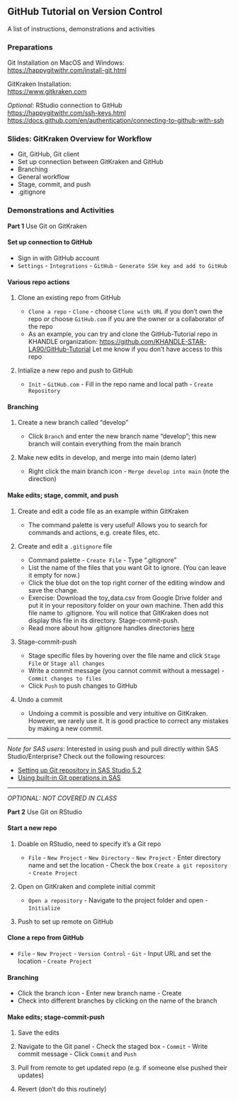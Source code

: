 ## GitHub Tutorial on Version Control
A list of instructions, demonstrations and activities 

### Preparations 
Git Installation on MacOS and Windows:  
https://happygitwithr.com/install-git.html 

GitKraken Installation:  
https://www.gitkraken.com

*Optional*: RStudio connection to GitHub  
https://happygitwithr.com/ssh-keys.html   
https://docs.github.com/en/authentication/connecting-to-github-with-ssh

### Slides: GitKraken Overview for Workflow
- Git, GitHub, Git client
- Set up connection between GitKraken and GitHub
- Branching 
- General workflow
- Stage, commit, and push 
- .gitignore 

### Demonstrations and Activities

**Part 1** Use Git on GitKraken

#### Set up connection to GitHub
- Sign in with GitHub account
- `Settings` - `Integrations` - `GitHub` - `Generate SSH key and add to GitHub`

#### Various repo actions
1. Clone an existing repo from GitHub 
    - `Clone a repo` - `Clone` -  choose `Clone with URL` if you don’t own the repo *or* choose `GitHub.com` if you are the owner or a collaborator of the repo 
    - As an example, you can try and clone the GitHub-Tutorial repo in KHANDLE organization: https://github.com/KHANDLE-STAR-LA90/GitHub-Tutorial
Let me know if you don’t have access to this repo
    
2. Intialize a new repo and push to GitHub
    - `Init` - `GitHub.com` - Fill in the repo name and local path - `Create Repository` 

#### Branching
1. Create a new branch called “develop”
    - Click `Branch` and enter the new branch name “develop”; this new branch will contain everything from the main branch

2. Make new edits in develop, and merge into main (demo later)
    - Right click the main branch icon - `Merge develop into main` (note the direction)

#### Make edits; stage, commit, and push
1. Create and edit a code file as an example within GitKraken
    - The command palette is very useful! Allows you to search for commands and actions, e.g. create files, etc. 

2. Create and edit a `.gitignore` file
    - Command palette - `Create File` - Type “.gitignore”
    - List the name of the files that you want Git to ignore. (You can leave it empty for now.)
    - Click the blue dot on the top right corner of the editing window and save the change. 
    - Exercise: Download the toy_data.csv from Google Drive folder and put it in your repository folder on your own machine. Then add this file name to .gitignore. You will notice that GitKraken does not display this file in its directory. Stage-commit-push.
    - Read more about how .gitignore handles directories [here](https://git-scm.com/docs/gitignore)

3. Stage-commit-push
    - Stage specific files by hovering over the file name and click `Stage File` or `Stage all changes`  
    - Write a commit message (you cannot commit without a message) - `Commit changes to files`
    - Click `Push` to push changes to GitHub

4. Undo a commit 
    - Undoing a commit is possible and very intuitive on GitKraken. However, we rarely use it. It is good practice to correct any mistakes by making a new commit. 

---

*Note for SAS users*: Interested in using push and pull directly within SAS Studio/Enterprise? Check out the following resources:
- [Setting up Git repository in SAS Studio 5.2](https://youtu.be/v9jZmHP--1s)
- [Using built-in Git operations in SAS](https://blogs.sas.com/content/sasdummy/2019/01/17/git-in-sas/)

---

*OPTIONAL: NOT COVERED IN CLASS*

**Part 2** Use Git on RStudio


#### Start a new repo  

1. Doable on RStudio, need to specify it’s a Git repo
    - `File` - `New Project` - `New Directory` - `New Project` - Enter directory name and set the location - Check the box `Create a git repository` - `Create Project`

2. Open on GitKraken and complete initial commit
    - `Open a repository` - Navigate to the project folder and open - `Initialize`

3. Push to set up remote on GitHub

#### Clone a repo from GitHub 

- `File` - `New Project` - `Version Control` - `Git` - Input URL and set the location - `Create Project`

#### Branching 

- Click the branch icon - Enter new branch name - Create
- Check into different branches by clicking on the name of the branch  

#### Make edits; stage-commit-push 
1. Save the edits

2. Navigate to the Git panel - Check the staged box - `Commit` - Write commit message - Click `Commit` and `Push` 

3. Pull from remote to get updated repo (e.g. if someone else pushed their updates) 

4. Revert (don’t do this routinely)
